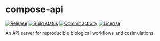 # compose-api

[![Release](https://img.shields.io/github/v/release/biosimulations/compose-api)](https://img.shields.io/github/v/release/biosimulations/compose-api)
[![Build status](https://img.shields.io/github/actions/workflow/status/biosimulations/compose-api/main.yml?branch=main)](https://github.com/biosimulations/compose-api/actions/workflows/main.yml?query=branch%3Amain)
[![Commit activity](https://img.shields.io/github/commit-activity/m/biosimulations/compose-api)](https://img.shields.io/github/commit-activity/m/biosimulations/compose-api)
[![License](https://img.shields.io/github/license/biosimulations/compose-api)](https://img.shields.io/github/license/biosimulations/compose-api)

An API server for reproducible biological workflows and cosimulations.
